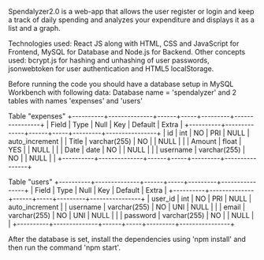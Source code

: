 Spendalyzer2.0 is a web-app that allows the user register or login and keep a track of daily spending and analyzes your expenditure and displays it as a list and a graph. 

Technologies used: React JS along with HTML, CSS and JavaScript for Frontend, MySQL for Database and Node.js for Backend.
Other concepts used: bcrypt.js for hashing and unhashing of user passwords, jsonwebtoken for user authentication and HTML5 localStorage.

Before running the code you should have a database setup in MySQL Workbench with following data:
Database name = 'spendalyzer' and 2 tables with names 'expenses' and 'users'

Table "expenses"
+----------+--------------+------+-----+---------+----------------+
| Field    | Type         | Null | Key | Default | Extra          |
+----------+--------------+------+-----+---------+----------------+
| id       | int          | NO   | PRI | NULL    | auto_increment |
| Title    | varchar(255) | NO   |     | NULL    |                |
| Amount   | float        | YES  |     | NULL    |                |
| Date     | date         | NO   |     | NULL    |                |
| username | varchar(255) | NO   |     | NULL    |                |
+----------+--------------+------+-----+---------+----------------+

Table "users"
+----------+--------------+------+-----+---------+----------------+
| Field    | Type         | Null | Key | Default | Extra          |
+----------+--------------+------+-----+---------+----------------+
| user_id  | int          | NO   | PRI | NULL    | auto_increment |
| username | varchar(255) | NO   | UNI | NULL    |                |
| email    | varchar(255) | NO   | UNI | NULL    |                |
| password | varchar(255) | NO   |     | NULL    |                |
+----------+--------------+------+-----+---------+----------------+


After the database is set, install the dependencies using 'npm install' and then run the command 'npm start'.
